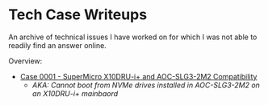 # Tech Case Writeups
An archive of technical issues I have worked on for which I was not able to readily find an answer online.

Overview:
 - [Case 0001 - SuperMicro X10DRU-i+ and AOC-SLG3-2M2 Compatibility](https://github.com/shawnbarton/tech-cases/blob/master/Case%200001%20-%20SuperMicro%20X10DRU-i%2B%20and%20AOC-SLG3-2M2%20Compatibility.md)
    - *AKA: Cannot boot from NVMe drives installed in AOC-SLG3-2M2 on an X10DRU-i+ mainbaord*
